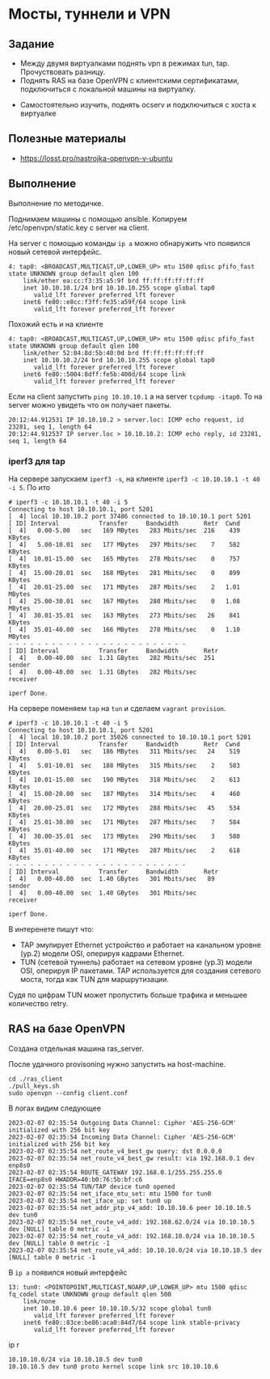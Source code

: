 # Мосты, туннели и VPN

## Задание

- Между двумя виртуалками поднять vpn в режимах tun, tap. Прочуствовать разницу.
- Поднять RAS на базе OpenVPN с клиентскими сертификатами, подключиться с локальной машины на виртуалку.

* Самостоятельно изучить, поднять ocserv и подключиться с хоста к виртуалке


## Полезные материалы

- https://losst.pro/nastrojka-openvpn-v-ubuntu


## Выполнение

Выполнение по методичке.

Поднимаем машины с помощью ansible. Копируем /etc/openvpn/static.key с server на client.

На server с помощью команды `ip a` можно обнаружить что появился новый сетевой интерфейс.
```
4: tap0: <BROADCAST,MULTICAST,UP,LOWER_UP> mtu 1500 qdisc pfifo_fast state UNKNOWN group default qlen 100
    link/ether ea:cc:f3:35:a5:9f brd ff:ff:ff:ff:ff:ff
    inet 10.10.10.1/24 brd 10.10.10.255 scope global tap0
       valid_lft forever preferred_lft forever
    inet6 fe80::e8cc:f3ff:fe35:a59f/64 scope link 
       valid_lft forever preferred_lft forever
```
Похожий есть и на клиенте
```
4: tap0: <BROADCAST,MULTICAST,UP,LOWER_UP> mtu 1500 qdisc pfifo_fast state UNKNOWN group default qlen 100
    link/ether 52:04:8d:5b:40:0d brd ff:ff:ff:ff:ff:ff
    inet 10.10.10.2/24 brd 10.10.10.255 scope global tap0
       valid_lft forever preferred_lft forever
    inet6 fe80::5004:8dff:fe5b:400d/64 scope link 
       valid_lft forever preferred_lft forever
```

Если на client запустить `ping 10.10.10.1` а на server `tcpdump -itap0`.
То на server можно увидеть что он получает пакеты.
```
20:12:44.912531 IP 10.10.10.2 > server.loc: ICMP echo request, id 23281, seq 1, length 64
20:12:44.912537 IP server.loc > 10.10.10.2: ICMP echo reply, id 23281, seq 1, length 64
```

### iperf3 для tap

На сервере запускаем `iperf3 -s`, на клиенте `iperf3 -c 10.10.10.1 -t 40 -i 5`.
По ито
```
# iperf3 -c 10.10.10.1 -t 40 -i 5
Connecting to host 10.10.10.1, port 5201
[  4] local 10.10.10.2 port 37486 connected to 10.10.10.1 port 5201
[ ID] Interval           Transfer     Bandwidth       Retr  Cwnd
[  4]   0.00-5.00   sec   169 MBytes   283 Mbits/sec  216    439 KBytes       
[  4]   5.00-10.01  sec   177 MBytes   297 Mbits/sec    7    582 KBytes       
[  4]  10.01-15.00  sec   165 MBytes   278 Mbits/sec    0    757 KBytes       
[  4]  15.00-20.01  sec   168 MBytes   281 Mbits/sec    0    899 KBytes       
[  4]  20.01-25.00  sec   171 MBytes   287 Mbits/sec    2   1.01 MBytes       
[  4]  25.00-30.01  sec   167 MBytes   280 Mbits/sec    0   1.08 MBytes       
[  4]  30.01-35.01  sec   163 MBytes   273 Mbits/sec   26    841 KBytes       
[  4]  35.01-40.00  sec   166 MBytes   278 Mbits/sec    0   1.10 MBytes       
- - - - - - - - - - - - - - - - - - - - - - - - -
[ ID] Interval           Transfer     Bandwidth       Retr
[  4]   0.00-40.00  sec  1.31 GBytes   282 Mbits/sec  251             sender
[  4]   0.00-40.00  sec  1.31 GBytes   282 Mbits/sec                  receiver

iperf Done.
```

На сервере поменяем `tap` на `tun` и сделаем `vagrant provision`.
```
# iperf3 -c 10.10.10.1 -t 40 -i 5
Connecting to host 10.10.10.1, port 5201
[  4] local 10.10.10.2 port 35026 connected to 10.10.10.1 port 5201
[ ID] Interval           Transfer     Bandwidth       Retr  Cwnd
[  4]   0.00-5.01   sec   186 MBytes   311 Mbits/sec   24    519 KBytes       
[  4]   5.01-10.01  sec   188 MBytes   315 Mbits/sec    2    583 KBytes       
[  4]  10.01-15.00  sec   190 MBytes   318 Mbits/sec    2    613 KBytes       
[  4]  15.00-20.00  sec   187 MBytes   314 Mbits/sec    4    460 KBytes       
[  4]  20.00-25.01  sec   172 MBytes   288 Mbits/sec   45    534 KBytes       
[  4]  25.01-30.00  sec   171 MBytes   287 Mbits/sec    7    584 KBytes       
[  4]  30.00-35.01  sec   173 MBytes   290 Mbits/sec    3    580 KBytes       
[  4]  35.01-40.00  sec   171 MBytes   287 Mbits/sec    2    618 KBytes       
- - - - - - - - - - - - - - - - - - - - - - - - -
[ ID] Interval           Transfer     Bandwidth       Retr
[  4]   0.00-40.00  sec  1.40 GBytes   301 Mbits/sec   89             sender
[  4]   0.00-40.00  sec  1.40 GBytes   301 Mbits/sec                  receiver

iperf Done.
```

В интеренете пишут что:
- TAP эмулирует Ethernet устройство и работает на канальном уровне (ур.2) модели OSI, оперируя кадрами Ethernet. 
- TUN (сетевой туннель) работает на сетевом уровне (ур.3) модели OSI, оперируя IP пакетами. TAP используется для создания сетевого моста, тогда как TUN для маршрутизации.

Судя по цифрам TUN может пропустить больше трафика и меньшее количество retry.


## RAS на базе OpenVPN

Создана отдельная машина ras_server. 

После удачного provisoning нужно запустить на host-machine.
```shell
cd ./ras_client
./pull_keys.sh
sudo openvpn --config client.conf
```

В логах видим следующее
```
2023-02-07 02:35:54 Outgoing Data Channel: Cipher 'AES-256-GCM' initialized with 256 bit key
2023-02-07 02:35:54 Incoming Data Channel: Cipher 'AES-256-GCM' initialized with 256 bit key
2023-02-07 02:35:54 net_route_v4_best_gw query: dst 0.0.0.0
2023-02-07 02:35:54 net_route_v4_best_gw result: via 192.168.0.1 dev enp8s0
2023-02-07 02:35:54 ROUTE_GATEWAY 192.168.0.1/255.255.255.0 IFACE=enp8s0 HWADDR=40:b0:76:5b:bf:c6
2023-02-07 02:35:54 TUN/TAP device tun0 opened
2023-02-07 02:35:54 net_iface_mtu_set: mtu 1500 for tun0
2023-02-07 02:35:54 net_iface_up: set tun0 up
2023-02-07 02:35:54 net_addr_ptp_v4_add: 10.10.10.6 peer 10.10.10.5 dev tun0
2023-02-07 02:35:54 net_route_v4_add: 192.168.62.0/24 via 10.10.10.5 dev [NULL] table 0 metric -1
2023-02-07 02:35:54 net_route_v4_add: 192.168.10.0/24 via 10.10.10.5 dev [NULL] table 0 metric -1
2023-02-07 02:35:54 net_route_v4_add: 10.10.10.0/24 via 10.10.10.5 dev [NULL] table 0 metric -1
```

В `ip a` появился новый интерфейс
```
13: tun0: <POINTOPOINT,MULTICAST,NOARP,UP,LOWER_UP> mtu 1500 qdisc fq_codel state UNKNOWN group default qlen 500
    link/none 
    inet 10.10.10.6 peer 10.10.10.5/32 scope global tun0
       valid_lft forever preferred_lft forever
    inet6 fe80::83ce:be86:aca0:84d7/64 scope link stable-privacy 
       valid_lft forever preferred_lft forever
```

ip r
```
10.10.10.0/24 via 10.10.10.5 dev tun0 
10.10.10.5 dev tun0 proto kernel scope link src 10.10.10.6 
```


